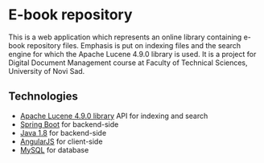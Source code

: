 # E-book repository
This is a web application which represents an online library containing e-book repository files. Emphasis is put on indexing files and the search engine for which the Apache Lucene 4.9.0 library is used. 
It is a project for Digital Document Management course at Faculty of Technical Sciences, University of Novi Sad.

## Technologies
* [Apache Lucene 4.9.0 library](http://lucene.apache.org/core/4_9_0/) API for indexing and search
* [Spring Boot](https://projects.spring.io/spring-boot/) for backend-side
* [Java 1.8](https://www.java.com/en/) for backend-side
* [AngularJS](https://angularjs.org/) for client-side
* [MySQL](https://www.mysql.com/) for database

